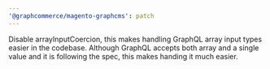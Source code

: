 ```yaml
---
'@graphcommerce/magento-graphcms': patch
---
```


Disable arrayInputCoercion, this makes handling GraphQL array input types easier in the codebase. Although GraphQL accepts both array and a single value and it is following the spec, this makes handing it much easier.
